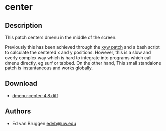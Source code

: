 center
======

Description
-----------
This patch centers dmenu in the middle of the screen.

Previously this has been achieved through the [xyw
patch](//tools.suckless.org/dmenu/patches/xyw) and a bash script to calculate
the centered x and y positions. However, this is a slow and overly complex way
which is hard to integrate into programs which call dmenu directly, eg surf or
tabbed. On the other hand, This small standalone patch is instantaneous and
works globally.

Download
--------
* [dmenu-center-4.8.diff](dmenu-center-4.8.diff)

Authors
-------
* Ed van Bruggen <edvb@uw.edu>
